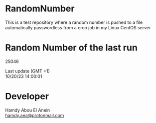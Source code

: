# RandomNumber    
This is a test repository where a random number is pushed to a file automatically passwordless from a cron job in my Linux CentOS server    
# Random Number of the last run   
25046
      
Last update (GMT +1)    
10/20/23 14:00:01
# Developer    
Hamdy Abou El Anein   
hamdy.aea@protonmail.com
